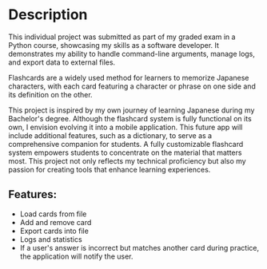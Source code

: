 # Description
This individual project was submitted as part of my graded exam in a Python course, showcasing my skills as a software developer. It demonstrates my ability to handle command-line arguments, manage logs, and export data to external files.

Flashcards are a widely used method for learners to memorize Japanese characters, with each card featuring a character or phrase on one side and its definition on the other.

This project is inspired by my own journey of learning Japanese during my Bachelor's degree. Although the flashcard system is fully functional on its own, I envision evolving it into a mobile application. This future app will include additional features, such as a dictionary, to serve as a comprehensive companion for students. A fully customizable flashcard system empowers students to concentrate on the material that matters most. This project not only reflects my technical proficiency but also my passion for creating tools that enhance learning experiences.

<h2>Features:</h2>
<ul><li>Load cards from file</li>
<li>Add and remove card</li>
<li>Export cards into file</li>
<li>Logs and statistics</li>
<li>If a user's answer is incorrect but matches another card during practice, the application will notify the user.</li>
</ul>

